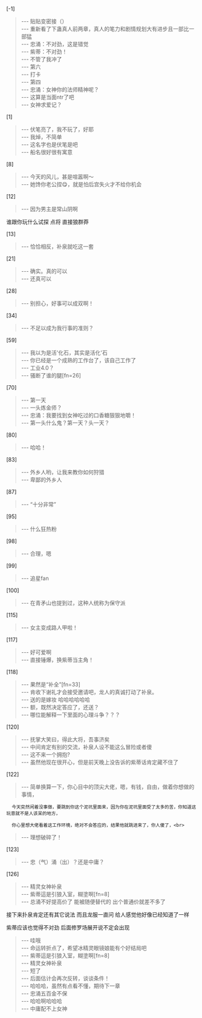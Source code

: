 
[-1] 
>--- 贴贴变密接（）<br>
>--- 重新看了下蛊真人前两章，真人的笔力和剧情规划大有进步且一部比一部猛<br>
>--- 忠涌：不对劲，这是错觉<br>
>--- 紫蒂：不对劲！<br>
>--- 不管了我冲了<br>
>--- 第六<br>
>--- 打卡<br>
>--- 第四<br>
>--- 忠涌：女神你的法师精神呢？<br>
>--- 这算是当面ntr了吧<br>
>--- 女神求爱记？<br>

[1] 
>--- 伏笔亮了，我不玩了，好耶<br>
>--- 我焯，不简单<br>
>--- 这名字也是伏笔是吧<br>
>--- 船名很好很有寓意<br>

[8] 
>--- 今天的风儿，甚是喧嚣啊～<br>
>--- 她馋你老公捏😋，就是怕后宫失火才不给你机会<br>

[12] 
>--- 因为男主是常山阴啊

谁跟你玩什么试探    点将
直接狼群莽<br>

[13] 
>--- 恰恰相反，补泉就吃这一套<br>

[21] 
>--- 确实。真的可以<br>
>--- 还真可以<br>

[28] 
>--- 别担心，好事可以成双啊！<br>

[34] 
>--- 不足以成为我行事的准则？<br>

[59] 
>--- 我以为是活'化石，其实是活化'石<br>
>--- 你已经是一个成熟的工作台了，该自己工作了<br>
>--- 工业4.0？<br>
>--- 骚断了谁的腿[fn=26]<br>

[70] 
>--- 第一天<br>
>--- 一头炼金师？<br>
>--- 忠涌：我要找到女神吃过的口香糖狠狠地嚼！<br>
>--- 第一头什么鬼？第一天？头一天？<br>

[80] 
>--- 哈哈！<br>

[83] 
>--- 外乡人哟，让我来教你如何狩猎<br>
>--- 卑鄙的外乡人<br>

[87] 
>--- “十分非常”<br>

[95] 
>--- 什么狂热粉<br>

[98] 
>--- 合理，嗯<br>

[99] 
>--- 追星fan<br>

[100] 
>--- 在青矛山也提到过，这种人统称为保守派<br>

[115] 
>--- 女主变成路人甲啦！<br>

[117] 
>--- 好可爱啊<br>
>--- 直接锤爆，换紫蒂当主角！<br>

[118] 
>--- 果然是“补全”[fn=33]<br>
>--- 肯收下谢礼才会接受邀请吧，龙人的真诚打动了补泉。<br>
>--- 送的是嫁妆
哈哈哈哈哈哈<br>
>--- 额，既然决定答应了，还送？<br>
>--- 哪位能解释一下里面的心理斗争？？？<br>

[120] 
>--- 抚掌大笑曰，得此大将，吾事济矣<br>
>--- 中间肯定有别的交流，补泉人设不能这么冒险或者傻<br>
>--- 这不来一个拥抱?<br>
>--- 虽然他现在很开心，但是前天晚上没告诉的紫蒂话肯定藏不住了<br>

[122] 
>--- 简单换算一下，你心目中的顶尖大佬，嗯，有钱，自由，做着你想做的事情，

      今天突然闲着没事做，要跳到你这个泥坑里面来，因为你在泥坑里面受了太多的苦，你知道这玩意就不是人该呆的地方，
 
      你心里想大佬看着这工作环境，绝对不会答应的，结果他就跳进来了，你人傻了，<br>
>--- 理想破碎了！<br>

[123] 
>--- 忠（气）涌（出）？还是中庸？<br>

[126] 
>--- 精灵女神补泉<br>
>--- 紫蒂這是引狼入室，糊塗啊[fn=8]<br>
>--- 总涌不好提高价了
能被随便替代的   出个普通价就差不多了

接下来扑泉肯定还有其它说法
而且龙服一直问
给人感觉他好像已经知道了一样

紫蒂应该也觉得不对劲
后面修罗场展开说不定会出现<br>
>--- 哇哦<br>
>--- 命运转折点了，希望冰精灵眼镜娘能有个好结局吧<br>
>--- 紫蒂這是引狼入室，糊塗啊[fn=8]<br>
>--- 精灵女神补泉<br>
>--- 短了<br>
>--- 后面估计会再次反转，谈谈条件！<br>
>--- 哈哈哈，虽然有点看不懂，期待下一章<br>
>--- 忠涌五百金不保<br>
>--- 哈哈啊哈哈哈<br>
>--- 中庸配不上女神<br>
